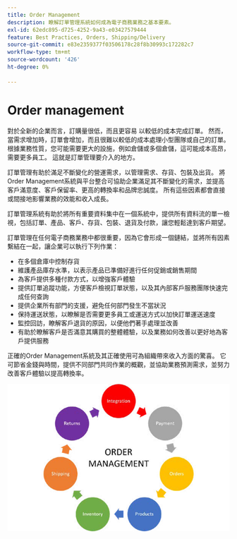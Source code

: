 ```yaml
---
title: Order Management
description: 瞭解訂單管理系統如何成為電子商務業務之基本要素。
exl-id: 62edc895-d725-4252-9a43-e03427579444
feature: Best Practices, Orders, Shipping/Delivery
source-git-commit: e83e2359377f03506178c28f8b30993c172282c7
workflow-type: tm+mt
source-wordcount: '426'
ht-degree: 0%

---
```


# Order management

對於全新的企業而言，訂購量很低，而且更容易
以較低的成本完成訂單。 然而，當需求增加時，訂單會增加，而且很難以較低的成本處理小型團隊或自己的訂單。 根據業務性質，您可能需要更大的設施，例如倉儲或多個倉儲，這可能成本高昂，需要更多員工。 這就是訂單管理要介入的地方。

訂單管理有助於滿足不斷變化的營運需求，以管理需求、存貨、包裝及出貨。 將Order Management系統與平台整合可協助企業滿足其不斷變化的需求，並提高客戶滿意度、客戶保留率、更高的轉換率和品牌忠誠度。 所有這些因素都會直接或間接地影響業務的效能和收入成長。

訂單管理系統有助於將所有重要資料集中在一個系統中，提供所有資料流的單一檢視，包括訂單、產品、客戶、存貨、包裝、退貨及付款，讓您輕鬆達到客戶期望。

訂單管理在任何電子商務業務中都很重要，因為它會形成一個鏈結，並將所有因素繫結在一起，讓企業可以執行下列作業：

- 在多個倉庫中控制存貨
- 維護產品庫存水準，以表示產品已準備好進行任何促銷或銷售期間
- 為客戶提供多種付款方式，以增強客戶體驗
- 提供訂單追蹤功能，方便客戶檢視訂單狀態，以及其內部客戶服務團隊快速完成任何查詢
- 提供企業所有部門的支援，避免任何部門發生不當狀況
- 保持運送狀態，以瞭解是否需要更多員工或運送方式以加快訂單運送速度
- 監控回訪，瞭解客戶退貨的原因，以便他們著手處理並改善
- 有助於瞭解客戶是否滿意其購買的整體體驗，以及業務如何改善以更好地為客戶提供服務

正確的Order Management系統及其正確使用可為組織帶來收入方面的驚喜。 它可節省金錢與時間，提供不同部門共同作業的概觀，並協助業務預測需求，並努力改善客戶體驗以提高轉換率。

![訂單管理程式圖](../../assets/playbooks/order-management.png)
